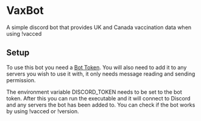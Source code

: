 # VaxBot
A simple discord bot that provides UK and Canada vaccination data when using !vacced

## Setup
To use this bot you need a [Bot Token](https://www.writebots.com/discord-bot-token/). You will also need to add it to any servers you wish to use it with, it only needs message reading and sending permission.

The environment variable DISCORD_TOKEN needs to be set to the bot token. After this you can run the executable and it will connect to Discord and any servers the bot has been added to. You can check if the bot works by using !vacced or !version.